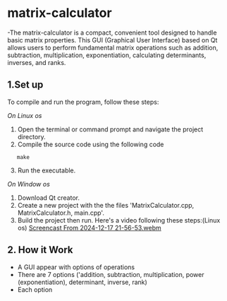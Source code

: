 # matrix-calculator
-The matrix-calculator is a compact, convenient tool designed to handle basic matrix properties. This GUI (Graphical User Interface) based on Qt allows users to perform fundamental matrix operations such as addition, subtraction, multiplication, exponentiation, calculating determinants, inverses, and ranks.
## 1.Set up
To compile and run the program, follow these steps:
 
 *On Linux os*
  1. Open the terminal or command prompt and navigate the project directory.
  2. Compile the source code using the following code

  ```
     make
  ```
  
  
  3. Run the executable.
 
 *On Window os*
  1.  Download Qt creator.
  2.  Create a new project with the the files 'MatrixCalculator.cpp, MatrixCalculator.h, main.cpp'.
  3.  Build the project then run.
Here's a video following these steps:(Linux os)
[Screencast From 2024-12-17 21-56-53.webm](https://github.com/user-attachments/assets/3b94faab-0cfa-41f7-8dba-a3100ced2c0c)

## 2. How it Work
  * A GUI appear with options of operations
  * There are 7 options ('addition, subtraction, multiplication, power (exponentiation), determinant, inverse, rank)
  * Each option 

